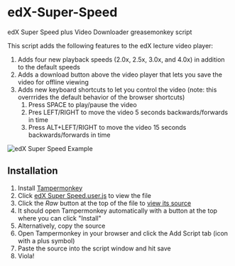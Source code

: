 # edX-Super-Speed
edX Super Speed plus Video Downloader greasemonkey script

This script adds the following features to the edX lecture video player:
1. Adds four new playback speeds (2.0x, 2.5x, 3.0x, and 4.0x) in addition to the default speeds
1. Adds a download button above the video player that lets you save the video for offline viewing
1. Adds new keyboard shortcuts to let you control the video (note: this overrrides the default behavior of the browser shortcuts)
    1. Press SPACE to play/pause the video
    1. Pres LEFT/RIGHT to move the video 5 seconds backwards/forwards in time
    1. Press ALT+LEFT/RIGHT to move the video 15 seconds backwards/forwards in time


![edX Super Speed Example](https://i.imgur.com/WVdjCrN.png)

## Installation

1. Install [Tampermonkey](https://tampermonkey.net/)
1. Click [edX Super Speed.user.js](https://github.com/EricPryzant/edX-Super-Speed/blob/master/edX%20Super%20Speed.user.js) to view the file
1. Click the _Raw_ button at the top of the file to [view its source](https://github.com/EricPryzant/edX-Super-Speed/raw/master/edX%20Super%20Speed.user.js)
1. It should open Tampermonkey automatically with a button at the top where you can click "Install"
1. Alternatively, copy the source
1. Open Tampermonkey in your browser and click the Add Script tab (icon with a plus symbol)
1. Paste the source into the script window and hit save
1. Viola!
